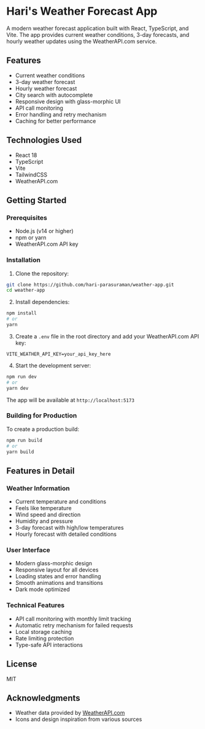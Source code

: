 # Hari's Weather Forecast App

A modern weather forecast application built with React, TypeScript, and Vite. The app provides current weather conditions, 3-day forecasts, and hourly weather updates using the WeatherAPI.com service.

## Features

- Current weather conditions
- 3-day weather forecast
- Hourly weather forecast
- City search with autocomplete
- Responsive design with glass-morphic UI
- API call monitoring
- Error handling and retry mechanism
- Caching for better performance

## Technologies Used

- React 18
- TypeScript
- Vite
- TailwindCSS
- WeatherAPI.com

## Getting Started

### Prerequisites

- Node.js (v14 or higher)
- npm or yarn
- WeatherAPI.com API key

### Installation

1. Clone the repository:
```bash
git clone https://github.com/hari-parasuraman/weather-app.git
cd weather-app
```

2. Install dependencies:
```bash
npm install
# or
yarn
```

3. Create a `.env` file in the root directory and add your WeatherAPI.com API key:
```env
VITE_WEATHER_API_KEY=your_api_key_here
```

4. Start the development server:
```bash
npm run dev
# or
yarn dev
```

The app will be available at `http://localhost:5173`

### Building for Production

To create a production build:

```bash
npm run build
# or
yarn build
```

## Features in Detail

### Weather Information
- Current temperature and conditions
- Feels like temperature
- Wind speed and direction
- Humidity and pressure
- 3-day forecast with high/low temperatures
- Hourly forecast with detailed conditions

### User Interface
- Modern glass-morphic design
- Responsive layout for all devices
- Loading states and error handling
- Smooth animations and transitions
- Dark mode optimized

### Technical Features
- API call monitoring with monthly limit tracking
- Automatic retry mechanism for failed requests
- Local storage caching
- Rate limiting protection
- Type-safe API interactions

## License

MIT

## Acknowledgments

- Weather data provided by [WeatherAPI.com](https://www.weatherapi.com/)
- Icons and design inspiration from various sources
